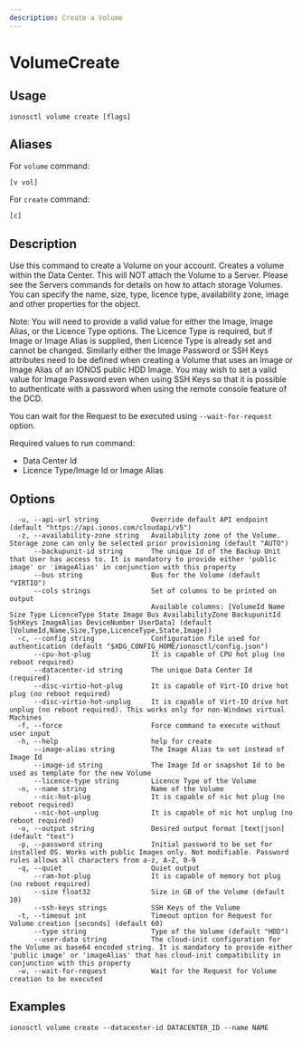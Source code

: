 ```yaml
---
description: Create a Volume
---
```


# VolumeCreate

## Usage

```text
ionosctl volume create [flags]
```

## Aliases

For `volume` command:
```text
[v vol]
```

For `create` command:
```text
[c]
```

## Description

Use this command to create a Volume on your account. Creates a volume within the Data Center. This will NOT attach the Volume to a Server. Please see the Servers commands for details on how to attach storage Volumes. You can specify the name, size, type, licence type, availability zone, image and other properties for the object.

Note: You will need to provide a valid value for either the Image, Image Alias, or the Licence Type options. The Licence Type is required, but if Image or Image Alias is supplied, then Licence Type is already set and cannot be changed. Similarly either the Image Password or SSH Keys attributes need to be defined when creating a Volume that uses an Image or Image Alias of an IONOS public HDD Image. You may wish to set a valid value for Image Password even when using SSH Keys so that it is possible to authenticate with a password when using the remote console feature of the DCD.

You can wait for the Request to be executed using `--wait-for-request` option.

Required values to run command:

* Data Center Id
* Licence Type/Image Id or Image Alias

## Options

```text
  -u, --api-url string             Override default API endpoint (default "https://api.ionos.com/cloudapi/v5")
  -z, --availability-zone string   Availability zone of the Volume. Storage zone can only be selected prior provisioning (default "AUTO")
      --backupunit-id string       The unique Id of the Backup Unit that User has access to. It is mandatory to provide either 'public image' or 'imageAlias' in conjunction with this property
      --bus string                 Bus for the Volume (default "VIRTIO")
      --cols strings               Set of columns to be printed on output 
                                   Available columns: [VolumeId Name Size Type LicenceType State Image Bus AvailabilityZone BackupunitId SshKeys ImageAlias DeviceNumber UserData] (default [VolumeId,Name,Size,Type,LicenceType,State,Image])
  -c, --config string              Configuration file used for authentication (default "$XDG_CONFIG_HOME/ionosctl/config.json")
      --cpu-hot-plug               It is capable of CPU hot plug (no reboot required)
      --datacenter-id string       The unique Data Center Id (required)
      --disc-virtio-hot-plug       It is capable of Virt-IO drive hot plug (no reboot required)
      --disc-virtio-hot-unplug     It is capable of Virt-IO drive hot unplug (no reboot required). This works only for non-Windows virtual Machines
  -f, --force                      Force command to execute without user input
  -h, --help                       help for create
      --image-alias string         The Image Alias to set instead of Image Id
      --image-id string            The Image Id or snapshot Id to be used as template for the new Volume
      --licence-type string        Licence Type of the Volume
  -n, --name string                Name of the Volume
      --nic-hot-plug               It is capable of nic hot plug (no reboot required)
      --nic-hot-unplug             It is capable of nic hot unplug (no reboot required)
  -o, --output string              Desired output format [text|json] (default "text")
  -p, --password string            Initial password to be set for installed OS. Works with public Images only. Not modifiable. Password rules allows all characters from a-z, A-Z, 0-9
  -q, --quiet                      Quiet output
      --ram-hot-plug               It is capable of memory hot plug (no reboot required)
      --size float32               Size in GB of the Volume (default 10)
      --ssh-keys strings           SSH Keys of the Volume
  -t, --timeout int                Timeout option for Request for Volume creation [seconds] (default 60)
      --type string                Type of the Volume (default "HDD")
      --user-data string           The cloud-init configuration for the Volume as base64 encoded string. It is mandatory to provide either 'public image' or 'imageAlias' that has cloud-init compatibility in conjunction with this property
  -w, --wait-for-request           Wait for the Request for Volume creation to be executed
```

## Examples

```text
ionosctl volume create --datacenter-id DATACENTER_ID --name NAME
```


